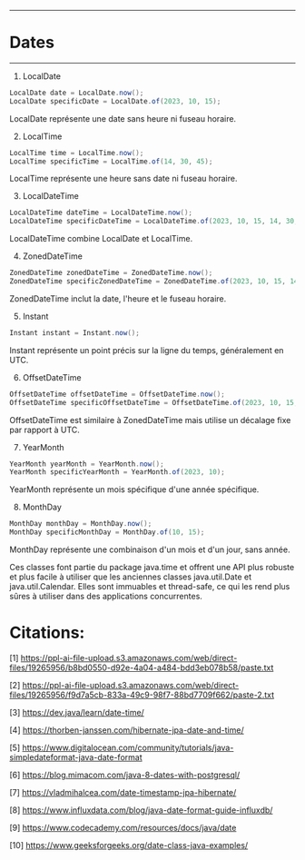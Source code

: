 ------------------------------
# Dates 
------------------------------

1. LocalDate
```java
LocalDate date = LocalDate.now();
LocalDate specificDate = LocalDate.of(2023, 10, 15);
```
LocalDate représente une date sans heure ni fuseau horaire.

2. LocalTime
```java
LocalTime time = LocalTime.now();
LocalTime specificTime = LocalTime.of(14, 30, 45);
```
LocalTime représente une heure sans date ni fuseau horaire.

3. LocalDateTime
```java
LocalDateTime dateTime = LocalDateTime.now();
LocalDateTime specificDateTime = LocalDateTime.of(2023, 10, 15, 14, 30, 45);
```
LocalDateTime combine LocalDate et LocalTime.

4. ZonedDateTime
```java
ZonedDateTime zonedDateTime = ZonedDateTime.now();
ZonedDateTime specificZonedDateTime = ZonedDateTime.of(2023, 10, 15, 14, 30, 45, 0, ZoneId.of("Europe/Paris"));
```
ZonedDateTime inclut la date, l'heure et le fuseau horaire.

5. Instant
```java
Instant instant = Instant.now();
```
Instant représente un point précis sur la ligne du temps, généralement en UTC.

6. OffsetDateTime
```java
OffsetDateTime offsetDateTime = OffsetDateTime.now();
OffsetDateTime specificOffsetDateTime = OffsetDateTime.of(2023, 10, 15, 14, 30, 45, 0, ZoneOffset.ofHours(2));
```
OffsetDateTime est similaire à ZonedDateTime mais utilise un décalage fixe par rapport à UTC.

7. YearMonth
```java
YearMonth yearMonth = YearMonth.now();
YearMonth specificYearMonth = YearMonth.of(2023, 10);
```
YearMonth représente un mois spécifique d'une année spécifique.

8. MonthDay
```java
MonthDay monthDay = MonthDay.now();
MonthDay specificMonthDay = MonthDay.of(10, 15);
```
MonthDay représente une combinaison d'un mois et d'un jour, sans année.

Ces classes font partie du package java.time et offrent une API plus robuste et plus facile à utiliser que les anciennes classes java.util.Date et java.util.Calendar. Elles sont immuables et thread-safe, ce qui les rend plus sûres à utiliser dans des applications concurrentes.

# Citations:

[1] https://ppl-ai-file-upload.s3.amazonaws.com/web/direct-files/19265956/b8bd0550-d92e-4a04-a484-bdd3eb078b58/paste.txt

[2] https://ppl-ai-file-upload.s3.amazonaws.com/web/direct-files/19265956/f9d7a5cb-833a-49c9-98f7-88bd7709f662/paste-2.txt

[3] https://dev.java/learn/date-time/

[4] https://thorben-janssen.com/hibernate-jpa-date-and-time/

[5] https://www.digitalocean.com/community/tutorials/java-simpledateformat-java-date-format

[6] https://blog.mimacom.com/java-8-dates-with-postgresql/

[7] https://vladmihalcea.com/date-timestamp-jpa-hibernate/

[8] https://www.influxdata.com/blog/java-date-format-guide-influxdb/

[9] https://www.codecademy.com/resources/docs/java/date

[10] https://www.geeksforgeeks.org/date-class-java-examples/
